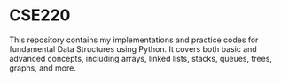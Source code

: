 # CSE220
This repository contains my implementations and practice codes for fundamental Data Structures using Python. It covers both basic and advanced concepts, including arrays, linked lists, stacks, queues, trees, graphs, and more.
